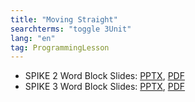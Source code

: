 ```yaml
---
title: "Moving Straight"
searchterms: "toggle 3Unit"
lang: "en"
tag: ProgrammingLesson
---
```

 <ul>
 <li class="ng-binding">SPIKE 2 Word Block Slides:
 <a href="ProgrammingLessons/MovingStraight.pptx">PPTX</a>,
 <a href="ProgrammingLessons/MovingStraight.pdf">PDF</a>
 </li>
 <li class="ng-binding">SPIKE 3 Word Block Slides:
 <a href="ProgrammingLessons/SP3MovingStraight.pptx">PPTX</a>,
 <a href="ProgrammingLessons/SP3MovingStraight.pdf">PDF</a>
 </li>

 </ul>

